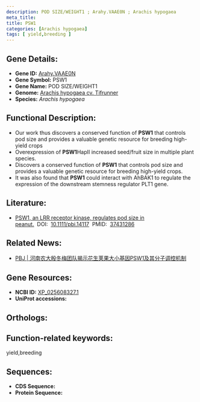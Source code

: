 ```yaml
---
description: POD SIZE/WEIGHT1 ; Arahy.VAAE0N ; Arachis hypogaea
meta_title:
title: PSW1
categories: [Arachis hypogaea]
tags: [ yield,breeding ]
---
```


## Gene Details:
- **Gene ID:**	[Arahy.VAAE0N]()
- **Gene Symbol:** PSW1
- **Gene Name:** POD SIZE/WEIGHT1
- **Genome:** [Arachis hypogaea cv. Tifrunner]()
- **Species:** *Arachis hypogaea*

## Functional Description:
   - Our work thus discovers a conserved function of **PSW1** that controls pod size and provides a valuable genetic resource for breeding high-yield crops
   - Overexpression of **PSW1**HapII increased seed/fruit size in multiple plant species.
   - Discovers a conserved function of **PSW1** that controls pod size and provides a valuable genetic resource for breeding high-yield crops.
   - It was also found that **PSW1** could interact with AhBAK1 to regulate the expression of the downstream stemness regulator PLT1 gene.

## Literature:
   - [PSW1, an LRR receptor kinase, regulates pod size in peanut.](https://onlinelibrary.wiley.com/doi/full/10.1111/pbi.14117)&nbsp;&nbsp;DOI:&nbsp;&nbsp;[10.1111/pbi.14117](https://onlinelibrary.wiley.com/doi/full/10.1111/pbi.14117)&nbsp;&nbsp;PMID:&nbsp;&nbsp;[37431286](https://pubmed.ncbi.nlm.nih.gov/37431286/)

## Related News:
   - [PBJ | 河南农大殷冬梅团队揭示花生荚果大小基因PSW1及其分子调控机制](https://mp.weixin.qq.com/s/HI6nNQv06pWhDDLQe2mFrw)

## Gene Resources:
- **NCBI ID:** [XP_025608327.1](https://www.ncbi.nlm.nih.gov/gene/?term=XP_025608327.1)
- **UniProt accessions:** [](https://www.uniprot.org/uniprotkb//entry)

## Orthologs:


## Function-related keywords:
yield,breeding

## Sequences:
- **CDS Sequence:**
- **Protein Sequence:**
